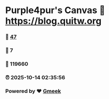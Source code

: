 # Purple4pur's Canvas :link: https://blog.quitw.org 
### :page_facing_up: [47](https://blog.quitw.org/tag.html) 
### :speech_balloon: 7 
### :hibiscus: 119660 
### :alarm_clock: 2025-10-14 02:35:56 
### Powered by :heart: [Gmeek](https://github.com/Meekdai/Gmeek)
